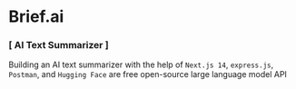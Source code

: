 # Brief.ai

### **[ AI Text Summarizer ]**

Building an AI text summarizer with the help of 
`Next.js 14`, `express.js`, `Postman`, and `Hugging Face` are free open-source
large language model API
